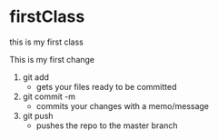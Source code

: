 # firstClass
this is my first class


This is my first change

1. git add 
   - gets your files ready to be committed
2. git commit -m 
   - commits your changes with a memo/message
3. git push
   - pushes the repo to the master branch